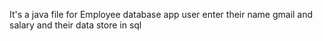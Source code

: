It's a java file for Employee database app user enter their name gmail and salary and their data store in sql 
